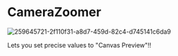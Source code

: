# CameraZoomer

![259645721-2f110f31-a8d7-459d-82c4-d745141c6da9](https://github.com/user-attachments/assets/8455b398-05ee-453f-8920-aa843a562d2b)

Lets you set precise values to "Canvas Preview"!!
